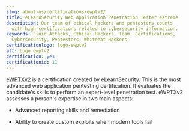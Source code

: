```yaml
---
slug: about-us/certifications/ewptv2/
title: eLearnSecurity Web Application Penetration Tester eXtreme
description: Our team of ethical hackers and pentesters counts
  with high certifications related to cybersecurity information.
keywords: Fluid Attacks, Ethical Hackers, Team, Certifications,
  Cybersecurity, Pentesters, Whitehat Hackers
certificationlogo: logo-ewptv2
alt: Logo ewptv2
certification: yes
certificationid: 11
---
```


[eWPTXv2](https://elearnsecurity.com/product/ewptxv2-certification/)
is a certification created by eLearnSecurity.
This is the most advanced web application pentesting certification.
It evaluates the candidate's skills
to perform an expert-level penetration test.
eWPTXv2 assesses a person's expertise in two main aspects:

- Advanced reporting skills and remediation

- Ability to create custom exploits when modern tools fail
